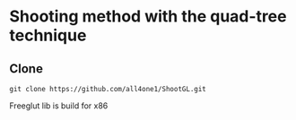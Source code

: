# Shooting method with the quad-tree technique

## Clone 
```
git clone https://github.com/all4one1/ShootGL.git
```

Freeglut lib is build for x86 
